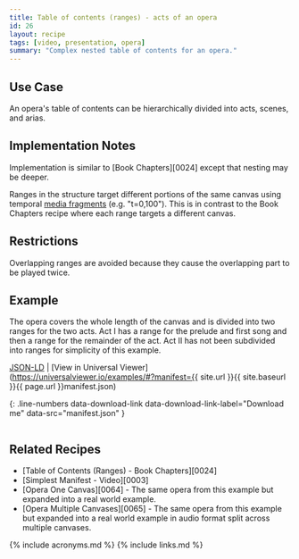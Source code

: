 ```yaml
---
title: Table of contents (ranges) - acts of an opera
id: 26
layout: recipe
tags: [video, presentation, opera]
summary: "Complex nested table of contents for an opera."
---
```



## Use Case

An opera's table of contents can be hierarchically divided into acts, scenes, and arias.

## Implementation Notes

Implementation is similar to [Book Chapters][0024] except that nesting may be deeper.

Ranges in the structure target different portions of the same canvas using temporal [media fragments](https://www.w3.org/TR/media-frags/#naming-time) (e.g. "t=0,100").  This is in contrast to the Book Chapters recipe where each range targets a different canvas.

## Restrictions

Overlapping ranges are avoided because they cause the overlapping part to be played twice.

## Example

The opera covers the whole length of the canvas and is divided into two ranges for the two acts.  Act I has a range for the prelude and first song and then a range for the remainder of the act.  Act II has not been subdivided into ranges for simplicity of this example.

[JSON-LD](manifest.json)  |  [View in Universal Viewer](https://universalviewer.io/examples/#?manifest={{ site.url }}{{ site.baseurl }}{{ page.url }}manifest.json)

{: .line-numbers data-download-link data-download-link-label="Download me" data-src="manifest.json" }
```json
```

## Related Recipes

* [Table of Contents (Ranges) - Book Chapters][0024]
* [Simplest Manifest - Video][0003]
* [Opera One Canvas][0064] - The same opera from this example but expanded into a real world example.
* [Opera Multiple Canvases][0065] - The same opera from this example but expanded into a real world example in audio format split across multiple canvases.


{% include acronyms.md %}
{% include links.md %}

